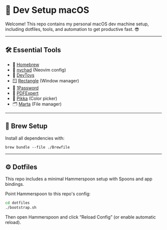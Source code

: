# 🍏 Dev Setup macOS

Welcome! This repo contains my personal macOS dev machine setup, including dotfiles, tools, and automation to get productive fast. 😎

---

## 🛠️ Essential Tools

- 🍺 [Homebrew](https://brew.sh/)
- 📝 [nvchad](https://nvchad.com/) (Neovim config)
- 🧰 [DevToys](https://github.com/ObuchiYuki/DevToysMac.com/)
- 🪟 [Rectangle](https://rectangleapp.com/) (Window manager)
- 🔐 [1Password](https://1password.com/)
- 📄 [PDFExpert](https://pdfexpert.com/)
- 🎨 [Pikka](https://www.pikka.app/) (Color picker)
- 🗂️ [Marta](https://marta.sh/) (File manager)

---

## 🍺 Brew Setup

Install all dependencies with:

```
brew bundle --file ./Brewfile
```

---

## ⚙️ Dotfiles

This repo includes a minimal Hammerspoon setup with Spoons and app bindings.

Point Hammerspoon to this repo's config:

```bash
cd dotfiles
./bootstrap.sh
```

Then open Hammerspoon and click “Reload Config” (or enable automatic reload).
